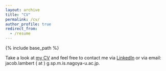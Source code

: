 ```yaml
---
layout: archive
title: "CV"
permalink: /cv/
author_profile: true
redirect_from:
  - /resume
---
```


{% include base_path %}

Take a look at [my CV](http://jacoblambert.github.io/files/cv.pdf) and feel free to contact me via [LinkedIn](https://www.linkedin.com/in/jacob-lambert-014906b3) or via email: jacob.lambert ( at ) g.sp.m.is.nagoya-u.ac.jp.